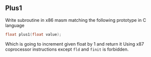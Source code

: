 ## Plus1

Write subroutine in x86 masm matching the following prototype in C language

```c
float plus1(float value);
```

Which is going to increment given float by 1 and return it
Using x87 coprocessor instructions except `fld` and `finit` is forbidden.